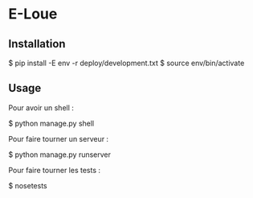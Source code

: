 E-Loue
======

Installation
------------

  $ pip install -E env -r deploy/development.txt
  $ source env/bin/activate
  
Usage
-----

Pour avoir un shell :

  $ python manage.py shell

Pour faire tourner un serveur :

  $ python manage.py runserver

Pour faire tourner les tests :

  $ nosetests
 